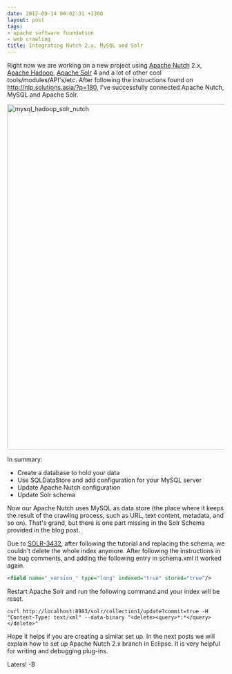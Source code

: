 ```yaml
---
date: 2012-09-14 00:02:31 +1300
layout: post
tags:
- apache software foundation
- web crawling
title: Integrating Nutch 2.x, MySQL and Solr
---
```


<p>Right now we are working on a new project using <a href="http://nutch.apache.org" title="Apache Nutch">Apache Nutch</a> 2.x, <a href="http://hadoop.apache.org" title="Apache Hadoop">Apache Hadoop</a>, <a href="http://solr.apache.org" title="Apache Solr">Apache Solr</a> 4 and a lot of other cool tools/modules/API's/etc. After following the instructions found on <a href="http://nlp.solutions.asia/?p=180" title="http://nlp.solutions.asia/?p=180">http://nlp.solutions.asia/?p=180</a>, I've successfully connected Apache Nutch, MySQL and Apache Solr.</p>

<p><img src="{{ assets.mysql_hadoop_solr_nutch }}" alt="mysql_hadoop_solr_nutch" title="mysql_hadoop_solr_nutch" width="800" class="aligncenter size-medium wp-image-994" /></p>

<p>In summary:</p>

<ul>
<li>Create a database to hold your data</li>
<li>Use SQLDataStore and add configuration for your MySQL server</li>
<li>Update Apache Nutch configuration</li>
<li>Update Solr schema</li>
</ul>

<p>Now our Apache Nutch uses MySQL as data store (the place where it keeps the result of the crawling process, such as URL,  text content, metadata, and so on). That's grand, but there is one part missing in the Solr Schema provided in the blog post.</p> 

<p>Due to <a href="https://issues.apache.org/jira/browse/SOLR-3432" title="SOLR-3432">SOLR-3432</a>, after following the tutorial and replacing the schema, we couldn't delete the whole index anymore. After following the instructions in the bug comments, and adding the following entry in schema.xml it worked again.</p>

<!--more-->

```xml
<field name="_version_" type="long" indexed="true" stored="true"/>
```

<p>Restart Apache Solr and run the following command and your index will be reset.</p>

```shell
curl http://localhost:8983/solr/collection1/update?commit=true -H "Content-Type: text/xml" --data-binary "<delete><query>*:*</query></delete>"
```

<p>Hope it helps if you are creating a similar set up. In the next posts we will explain how to set up Apache Nutch 2.x branch in Eclipse. It is very helpful for writing and debugging plug-ins.</p>

<p>Laters! -B</p>
